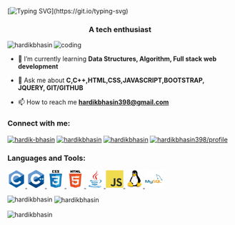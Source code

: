 [![Typing SVG](https://readme-typing-svg.demolab.com?font=Exo+2&size=30&duration=4000&pause=1000&color=F8132C&center=true&vCenter=true&width=1000&lines=Hello+%F0%9F%91%8B+I+am+Hardik+Bhasin!)](https://git.io/typing-svg)

<!-- <h1 align="center">Hi 👋, I'm Hardik Bhasin</h1> -->
<h3 align="center">A tech enthusiast</h3>
<img align="right" width ="400" alt = "coding" src="https://media.tenor.com/BqbIhT4Mb7cAAAAd/programmer-rounded-edges.gif">

<p align="left"> <img src="https://komarev.com/ghpvc/?username=hardikbhasin&label=Profile%20views&color=0e75b6&style=flat" alt="hardikbhasin" /> </p>

- 🌱 I’m currently learning **Data Structures, Algorithm, Full stack web development**

- 💬 Ask me about **C,C++,HTML,CSS,JAVASCRIPT,BOOTSTRAP, JQUERY, GIT/GITHUB**

- 📫 How to reach me **hardikbhasin398@gmail.com**

<h3 align="left">Connect with me:</h3>
<p align="left">
<a href="https://linkedin.com/in/hardik-bhasin" target="blank"><img align="center" src="https://raw.githubusercontent.com/rahuldkjain/github-profile-readme-generator/master/src/images/icons/Social/linked-in-alt.svg" alt="hardik-bhasin" height="30" width="40" /></a>
<a href="https://www.codechef.com/users/hardikbhasin" target="blank"><img align="center" src="https://cdn.jsdelivr.net/npm/simple-icons@3.1.0/icons/codechef.svg" alt="hardikbhasin" height="30" width="40" /></a>
<a href="https://www.leetcode.com/hardikbhasin" target="blank"><img align="center" src="https://raw.githubusercontent.com/rahuldkjain/github-profile-readme-generator/master/src/images/icons/Social/leet-code.svg" alt="hardikbhasin" height="30" width="40" /></a>
<a href="https://auth.geeksforgeeks.org/user/hardikbhasin398/profile" target="blank"><img align="center" src="https://raw.githubusercontent.com/rahuldkjain/github-profile-readme-generator/master/src/images/icons/Social/geeks-for-geeks.svg" alt="hardikbhasin398/profile" height="30" width="40" /></a>
</p>

<h3 align="left">Languages and Tools:</h3>
<p align="left"> <a href="https://www.cprogramming.com/" target="_blank" rel="noreferrer"> <img src="https://raw.githubusercontent.com/devicons/devicon/master/icons/c/c-original.svg" alt="c" width="40" height="40"/> </a> <a href="https://www.w3schools.com/cpp/" target="_blank" rel="noreferrer"> <img src="https://raw.githubusercontent.com/devicons/devicon/master/icons/cplusplus/cplusplus-original.svg" alt="cplusplus" width="40" height="40"/> </a> <a href="https://www.w3schools.com/css/" target="_blank" rel="noreferrer"> <img src="https://raw.githubusercontent.com/devicons/devicon/master/icons/css3/css3-original-wordmark.svg" alt="css3" width="40" height="40"/> </a> <a href="https://www.w3.org/html/" target="_blank" rel="noreferrer"> <img src="https://raw.githubusercontent.com/devicons/devicon/master/icons/html5/html5-original-wordmark.svg" alt="html5" width="40" height="40"/> </a> <a href="https://www.java.com" target="_blank" rel="noreferrer"> <img src="https://raw.githubusercontent.com/devicons/devicon/master/icons/java/java-original.svg" alt="java" width="40" height="40"/> </a> <a href="https://developer.mozilla.org/en-US/docs/Web/JavaScript" target="_blank" rel="noreferrer"> <img src="https://raw.githubusercontent.com/devicons/devicon/master/icons/javascript/javascript-original.svg" alt="javascript" width="40" height="40"/> </a> <a href="https://www.linux.org/" target="_blank" rel="noreferrer"> <img src="https://raw.githubusercontent.com/devicons/devicon/master/icons/linux/linux-original.svg" alt="linux" width="40" height="40"/> </a> <a href="https://www.mysql.com/" target="_blank" rel="noreferrer"> <img src="https://raw.githubusercontent.com/devicons/devicon/master/icons/mysql/mysql-original-wordmark.svg" alt="mysql" width="40" height="40"/> </a> </p>

<p><img align="left" src="https://github-readme-stats.vercel.app/api/top-langs?username=hardikbhasin&show_icons=true&locale=en&layout=compact" alt="hardikbhasin" /></p>

<p>&nbsp;<img align="center" src="https://github-readme-stats.vercel.app/api?username=hardikbhasin&show_icons=true&locale=en" alt="hardikbhasin" /></p>

<p><img align="center" src="https://github-readme-streak-stats.herokuapp.com/?user=hardikbhasin&" alt="hardikbhasin" /></p>

